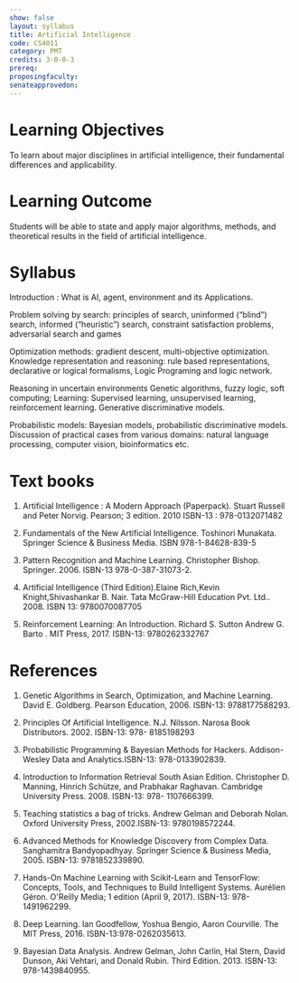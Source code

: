 ```yaml
---
show: false
layout: syllabus
title: Artificial Intelligence
code: CS4011
category: PMT
credits: 3-0-0-3
prereq:
proposingfaculty: 
senateapprovedon: 
---
```


#  Learning Objectives
To learn about major disciplines in artificial intelligence, their fundamental differences and
applicability.

#  Learning Outcome
Students will be able to state and apply major algorithms, methods, and theoretical results in the
field of artificial intelligence.

# Syllabus
Introduction : What is AI, agent, environment and its Applications.

Problem solving by search: principles of search, uninformed (“blind”) search,
informed (“heuristic”) search, constraint satisfaction problems, adversarial
search and games

Optimization methods: gradient descent, multi-objective optimization. Knowledge
representation and reasoning: rule based representations, declarative or
logical formalisms, Logic Programing and logic network.

Reasoning in uncertain environments Genetic algorithms, fuzzy logic, soft
computing; Learning: Supervised learning, unsupervised learning, reinforcement
learning. Generative discriminative models.

Probabilistic models: Bayesian models, probabilistic discriminative models.
Discussion of practical cases from various domains: natural language processing, computer
vision, bioinformatics etc.

# Text books
1. Artificial Intelligence : A Modern Approach (Paperpack). Stuart Russell and Peter Norvig.
Pearson; 3 edition. 2010 ISBN-13 : 978-0132071482

2. Fundamentals of the New Artificial Intelligence. Toshinori Munakata. Springer Science &
Business Media. ISBN 978-1-84628-839-5

3. Pattern Recognition and Machine Learning. Christopher Bishop. Springer. 2006.
ISBN-13 978-0-387-31073-2.

4. Artificial Intelligence (Third Edition).Elaine Rich,Kevin
   Knight,Shivashankar B. Nair. Tata McGraw-Hill Education Pvt. Ltd.. 2008.
ISBN 13: 9780070087705

5. Reinforcement Learning: An Introduction. Richard S. Sutton Andrew G. Barto .
   MIT Press, 2017.  ISBN-13: 9780262332767

# References
1. Genetic Algorithms in Search, Optimization, and Machine Learning. David E.
   Goldberg. Pearson Education, 2006. ISBN-13: 9788177588293.

2. Principles Of Artificial Intelligence. N.J. Nilsson. Narosa Book
   Distributors. 2002. ISBN-13: 978- 8185198293

3. Probabilistic Programming & Bayesian Methods for Hackers. Addison-Wesley
   Data and Analytics.ISBN-13: 978-0133902839.

4. Introduction to Information Retrieval South Asian Edition. Christopher D.
   Manning, Hinrich Schütze, and Prabhakar Raghavan. Cambridge University
   Press. 2008. ISBN-13: 978- 1107666399.

5. Teaching statistics a bag of tricks. Andrew Gelman and Deborah Nolan. Oxford
   University Press, 2002.ISBN-13: 9780198572244.

6. Advanced Methods for Knowledge Discovery from Complex Data. Sanghamitra
   Bandyopadhyay.  Springer Science & Business Media, 2005. ISBN-13:
   9781852339890.

7. Hands-On Machine Learning with Scikit-Learn and TensorFlow: Concepts, Tools,
   and Techniques to Build Intelligent Systems. Aurélien Géron. O'Reilly Media;
   1 edition (April 9, 2017).  ISBN-13: 978-1491962299.

8. Deep Learning. Ian Goodfellow, Yoshua Bengio, Aaron Courville. The MIT
   Press, 2016.  ISBN-13:978-0262035613.

9. Bayesian Data Analysis. Andrew Gelman, John Carlin, Hal Stern, David Dunson,
   Aki Vehtari, and Donald Rubin. Third Edition. 2013. ISBN-13: 978-1439840955.




